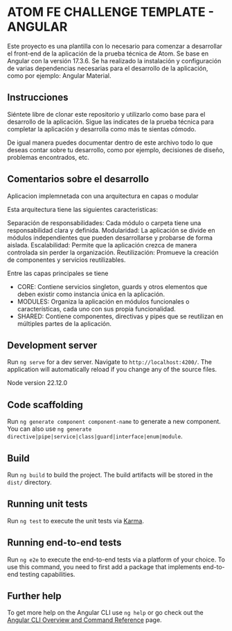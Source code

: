 # ATOM FE CHALLENGE TEMPLATE - ANGULAR

Este proyecto es una plantilla con lo necesario para comenzar a desarrollar el front-end de la aplicación de la prueba técnica de Atom. Se base en Angular con la versión 17.3.6.
Se ha realizado la instalación y configuración de varias dependencias necesarias para el desarrollo de la aplicación, como por ejemplo: Angular Material.

## Instrucciones
Siéntete libre de clonar este repositorio y utilizarlo como base para el desarrollo de la aplicación. Sigue las indicates de la prueba técnica para completar la aplicación y desarrolla como más te sientas cómodo.

De igual manera puedes documentar dentro de este archivo todo lo que deseas contar sobre tu desarrollo, como por ejemplo, decisiones de diseño, problemas encontrados, etc.

## Comentarios sobre el desarrollo

Aplicacion implemnetada con una arquitectura en capas o modular 

Esta arquitectura tiene las siguientes caracteristicas:

Separación de responsabilidades: Cada módulo o carpeta tiene una responsabilidad clara y definida.
Modularidad: La aplicación se divide en módulos independientes que pueden desarrollarse y probarse de forma aislada.
Escalabilidad: Permite que la aplicación crezca de manera controlada sin perder la organización.
Reutilización: Promueve la creación de componentes y servicios reutilizables.

Entre las capas principales se tiene
- CORE: Contiene servicios singleton, guards y otros elementos que deben existir como instancia única en la aplicación.
- MODULES: Organiza la aplicación en módulos funcionales o características, cada uno con sus propia funcionalidad.
- SHARED: Contiene componentes, directivas y pipes que se reutilizan en múltiples partes de la aplicación.

## Development server

Run `ng serve` for a dev server. Navigate to `http://localhost:4200/`. The application will automatically reload if you change any of the source files.

Node version 22.12.0

## Code scaffolding

Run `ng generate component component-name` to generate a new component. You can also use `ng generate directive|pipe|service|class|guard|interface|enum|module`.

## Build

Run `ng build` to build the project. The build artifacts will be stored in the `dist/` directory.

## Running unit tests

Run `ng test` to execute the unit tests via [Karma](https://karma-runner.github.io).

## Running end-to-end tests

Run `ng e2e` to execute the end-to-end tests via a platform of your choice. To use this command, you need to first add a package that implements end-to-end testing capabilities.

## Further help

To get more help on the Angular CLI use `ng help` or go check out the [Angular CLI Overview and Command Reference](https://angular.io/cli) page.
